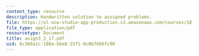 ```yaml
---
content_type: resource
description: Handwritten solution to assigned problems.
file: https://ol-ocw-studio-app-production.s3.amazonaws.com/courses/18-996a-simplicity-theory-spring-2004/6c366a1c188abbe825f10c067666fc90_asign3_2_17.pdf
file_type: application/pdf
resourcetype: Document
title: asign3_2_17.pdf
uid: 6c366a1c-188a-bbe8-25f1-0c067666fc90
---
```

